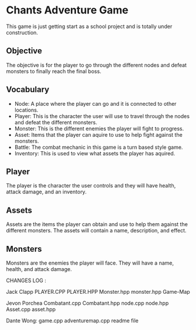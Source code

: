 # Chants Adventure Game

This game is just getting start as a school project and is totally under construction.

## Objective

The objective is for the player to go through the different nodes and defeat monsters to finally reach the final boss. 

## Vocabulary

- Node: A place where the player can go and it is connected to other locations.
- Player: This is the character the user will use to travel through the nodes and defeat the different monsters.
- Monster: This is the different enemies the player will fight to progress.
- Asset: Items that the player can aquire to use to help fight against the monsters.
- Battle: The combat mechanic in this game is a turn based style game. 
- Inventory: This is used to view what assets the player has aquired.

## Player

The player is the character the user controls and they will have health, attack damage, and an inventory. 

## Assets

Assets are the items the player can obtain and use to help them against the different monsters. The assets will contain a name, description, and effect.

## Monsters

Monsters are the enemies the player will face. They will have a name, health, and attack damage.


CHANGES LOG :

Jack Clapp
PLAYER.CPP
PLAYER.HPP
Monster.hpp
monster.hpp
Game-Map


Jevon Porchea
Combatant.cpp
Combatant.hpp
node.cpp
node.hpp
Asset.cpp
asset.hpp

Dante Wong:
game.cpp
adventuremap.cpp
readme file